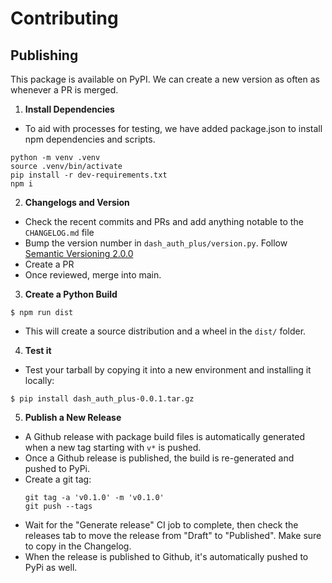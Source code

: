 # Contributing

## Publishing

This package is available on PyPI. We can create a new version as often as whenever a PR is merged.

1. **Install Dependencies**
- To aid with processes for testing, we have added package.json to install npm dependencies and scripts.
```
python -m venv .venv
source .venv/bin/activate
pip install -r dev-requirements.txt
npm i
```

2. **Changelogs and Version**
- Check the recent commits and PRs and add anything notable to the `CHANGELOG.md` file
- Bump the version number in `dash_auth_plus/version.py`. Follow [Semantic Versioning 2.0.0](https://semver.org/)
- Create a PR
- Once reviewed, merge into main.

3. **Create a Python Build**
```
$ npm run dist
```
- This will create a source distribution and a wheel in the `dist/` folder.

4. **Test it**
- Test your tarball by copying it into a new environment and installing it locally:
```
$ pip install dash_auth_plus-0.0.1.tar.gz
```

5. **Publish a New Release**
- A Github release with package build files is automatically generated when a new tag starting with `v*` is pushed.
- Once a Github release is published, the build is re-generated and pushed to PyPi.
- Create a git tag:
    ```
    git tag -a 'v0.1.0' -m 'v0.1.0'
    git push --tags
    ```
- Wait for the "Generate release" CI job to complete, then check the releases tab to move the release from "Draft" to "Published". Make sure to copy in the Changelog.
- When the release is published to Github, it's automatically pushed to PyPi as well.
